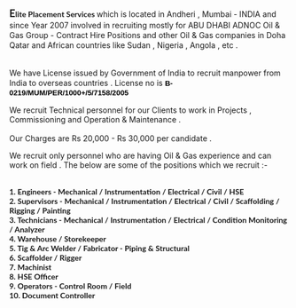<!doctype html>
<html>
<div class="tyJCtd mGzaTb baZpAe"><p dir="ltr" class="CDt4Ke zfr3Q" style="line-height: 1.284;"><span style="font-family: 'Lato'; font-size: 14pt; vertical-align: baseline;"><strong>E</strong></span><span style="font-family: 'Lato';"><strong>lite Placement Services </strong></span> which is located in Andheri , Mumbai - INDIA and since Year 2007  involved in recruiting mostly for ABU DHABI ADNOC Oil &amp; Gas Group - Contract Hire Positions and other Oil &amp; Gas companies in Doha Qatar and African countries like Sudan , Nigeria ,  Angola , etc . </p><p dir="ltr" class="CDt4Ke zfr3Q" style="background-color: transparent; border-bottom: none; border-left: none; border-right: none; border-top: none; line-height: 1.284; margin-bottom: 0; margin-top: 0; padding-bottom: 0; padding-left: 0; padding-right: 0; padding-top: 0;"><br></p><p dir="ltr" class="CDt4Ke zfr3Q" style="background-color: transparent; border-bottom: none; border-left: none; border-right: none; border-top: none; line-height: 1.284; margin-bottom: 0; margin-top: 0; padding-bottom: 0; padding-left: 0; padding-right: 0; padding-top: 0;">We have License issued by Government of India to recruit manpower from India to overseas countries . License no is <span style="color: #000000; font-family: 'Arial'; font-size: 10pt; vertical-align: baseline;"><strong>B-0219/MUM/PER/1000+/5/7158/2005 </strong></span><span style="color: #000000; font-family: 'Arial'; font-weight: normal;"> </span></p><p dir="ltr" class="CDt4Ke zfr3Q">We recruit Technical personnel for our Clients to work in Projects , Commissioning and Operation &amp; Maintenance .<br> <br>Our Charges are Rs 20,000 - Rs 30,000 per candidate . </p><p dir="ltr" class="CDt4Ke zfr3Q">We recruit only personnel who are having Oil &amp; Gas experience and can work on field . The below are some of the positions which we recruit :-</p><p dir="ltr" class="CDt4Ke zfr3Q"> <br><span style="font-family: 'Lato';"><strong>1. Engineers - Mechanical / Instrumentation / Electrical / Civil / HSE <br>2. Supervisors </strong></span><span style="font-family: 'Lato'; font-variant: normal;"><strong> - Mechanical / Instrumentation / Electrical / Civil / Scaffolding  / Rigging  /  Painting <br>3. Technicians - Mechanical / Instrumentation / Electrical / Condition Monitoring / Analyzer </strong></span><span style="font-family: 'Lato';"><br><strong>4. Warehouse / Storekeeper  <br>5.  Tig &amp; Arc Welder / Fabricator - Piping &amp; Structural  <br>6. Scaffolder / Rigger <br>7. Machinist <br>8. HSE Officer <br>9. Operators - Control Room / Field <br>10. Document Controller </strong></span></p><p dir="ltr" class="CDt4Ke zfr3Q"><br></p><p dir="ltr" class="CDt4Ke zfr3Q"><br></p></div>
<html>
